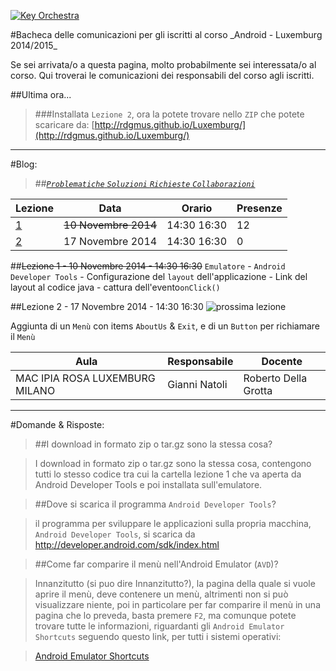 <p><a href="http://rdgmus.github.io/Luxemburg">
          <img src="https://raw.githubusercontent.com/rdgmus/PhpRegistroWeb-1.0/master/images/Cbasso1.png" alt="Key Orchestra">
          </a></p>
#Bacheca delle comunicazioni per gli iscritti al corso _Android - Luxemburg 2014/2015_

Se sei arrivata/o a questa pagina, molto probabilmente sei interessata/o al corso. Qui troverai le comunicazioni dei responsabili del corso agli iscritti.

##Ultima ora...
>###Installata ```Lezione 2```, ora la potete trovare nello ```ZIP``` che potete scaricare da:
[http://rdgmus.github.io/Luxemburg/](http://rdgmus.github.io/Luxemburg/)
***

#Blog:

>##[_```Problematiche``` ```Soluzioni```  ```Richieste```  ```Collaborazioni```_](https://github.com/rdgmus/Luxemburg/issues/)

|Lezione|Data|Orario|Presenze|
|-------|----|------|--------|
|[1](https://github.com/rdgmus/Luxemburg/blob/master/BACHECA.md#lezione-1)|~~10 Novembre 2014~~|14:30 16:30|12|
|[2](https://github.com/rdgmus/Luxemburg/blob/master/BACHECA.md#lezione-2)|17 Novembre 2014|14:30 16:30| 0 |

##~~Lezione 1 - 10 Novembre 2014 - 14:30 16:30~~
```Emulatore``` - ```Android Developer Tools``` - Configurazione del ```layout``` dell'applicazione -
Link del layout al codice java - cattura dell'evento```onClick()```

##Lezione 2 - 17 Novembre 2014 - 14:30 16:30 ![prossima lezione](https://raw.githubusercontent.com/rdgmus/Luxemburg/master/images/next%20lesson.png)

Aggiunta di un ```Menù``` con items
```AboutUs``` & ```Exit```,  e di un ```Button``` per richiamare il ```Menù```

|Aula|Responsabile|Docente |
|----|------------|--------|
|MAC IPIA ROSA LUXEMBURG MILANO|Gianni Natoli|Roberto Della Grotta |


***
#Domande & Risposte:

>##I download in formato zip o tar.gz sono la stessa cosa?

>I download in formato zip o tar.gz sono la stessa cosa, contengono tutti lo stesso codice tra cui la cartella lezione 1 che va aperta da Android Developer Tools e poi installata sull'emulatore.

>##Dove si scarica il programma ```Android Developer Tools```?

>il programma per sviluppare le applicazioni sulla propria macchina, ```Android Developer Tools```, si scarica da
http://developer.android.com/sdk/index.html

>##Come far comparire il menù nell'Android Emulator (```AVD```)?

>Innanzitutto (si puo dire Innanzitutto?), la pagina della quale si vuole aprire il menù, deve contenere un menù, altrimenti non si può visualizzare niente, poi in particolare per far comparire il menù in una pagina che lo preveda, basta premere ```F2```, ma comunque potete trovare tutte le informazioni, riguardanti gli ```Android Emulator Shortcuts``` seguendo questo link, per tutti i sistemi operativi:

>[Android Emulator Shortcuts](http://www.shortcutworld.com/en/linux/Android-Emulator.html)
